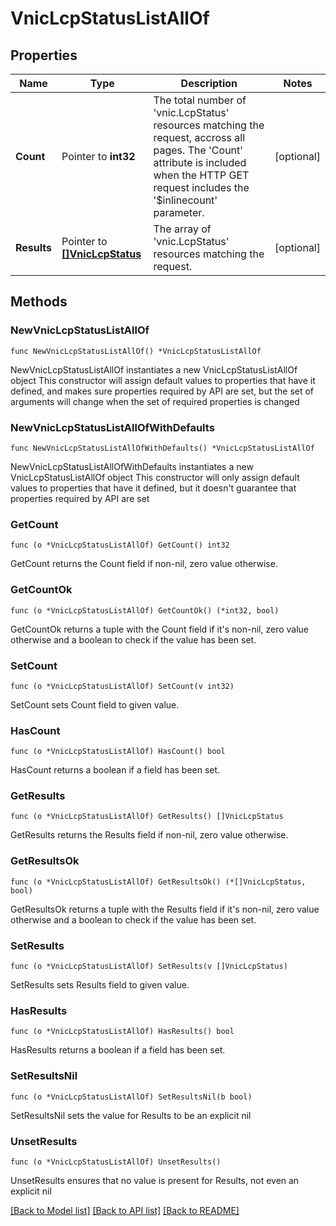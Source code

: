 # VnicLcpStatusListAllOf

## Properties

Name | Type | Description | Notes
------------ | ------------- | ------------- | -------------
**Count** | Pointer to **int32** | The total number of &#39;vnic.LcpStatus&#39; resources matching the request, accross all pages. The &#39;Count&#39; attribute is included when the HTTP GET request includes the &#39;$inlinecount&#39; parameter. | [optional] 
**Results** | Pointer to [**[]VnicLcpStatus**](vnic.LcpStatus.md) | The array of &#39;vnic.LcpStatus&#39; resources matching the request. | [optional] 

## Methods

### NewVnicLcpStatusListAllOf

`func NewVnicLcpStatusListAllOf() *VnicLcpStatusListAllOf`

NewVnicLcpStatusListAllOf instantiates a new VnicLcpStatusListAllOf object
This constructor will assign default values to properties that have it defined,
and makes sure properties required by API are set, but the set of arguments
will change when the set of required properties is changed

### NewVnicLcpStatusListAllOfWithDefaults

`func NewVnicLcpStatusListAllOfWithDefaults() *VnicLcpStatusListAllOf`

NewVnicLcpStatusListAllOfWithDefaults instantiates a new VnicLcpStatusListAllOf object
This constructor will only assign default values to properties that have it defined,
but it doesn't guarantee that properties required by API are set

### GetCount

`func (o *VnicLcpStatusListAllOf) GetCount() int32`

GetCount returns the Count field if non-nil, zero value otherwise.

### GetCountOk

`func (o *VnicLcpStatusListAllOf) GetCountOk() (*int32, bool)`

GetCountOk returns a tuple with the Count field if it's non-nil, zero value otherwise
and a boolean to check if the value has been set.

### SetCount

`func (o *VnicLcpStatusListAllOf) SetCount(v int32)`

SetCount sets Count field to given value.

### HasCount

`func (o *VnicLcpStatusListAllOf) HasCount() bool`

HasCount returns a boolean if a field has been set.

### GetResults

`func (o *VnicLcpStatusListAllOf) GetResults() []VnicLcpStatus`

GetResults returns the Results field if non-nil, zero value otherwise.

### GetResultsOk

`func (o *VnicLcpStatusListAllOf) GetResultsOk() (*[]VnicLcpStatus, bool)`

GetResultsOk returns a tuple with the Results field if it's non-nil, zero value otherwise
and a boolean to check if the value has been set.

### SetResults

`func (o *VnicLcpStatusListAllOf) SetResults(v []VnicLcpStatus)`

SetResults sets Results field to given value.

### HasResults

`func (o *VnicLcpStatusListAllOf) HasResults() bool`

HasResults returns a boolean if a field has been set.

### SetResultsNil

`func (o *VnicLcpStatusListAllOf) SetResultsNil(b bool)`

 SetResultsNil sets the value for Results to be an explicit nil

### UnsetResults
`func (o *VnicLcpStatusListAllOf) UnsetResults()`

UnsetResults ensures that no value is present for Results, not even an explicit nil

[[Back to Model list]](../README.md#documentation-for-models) [[Back to API list]](../README.md#documentation-for-api-endpoints) [[Back to README]](../README.md)


